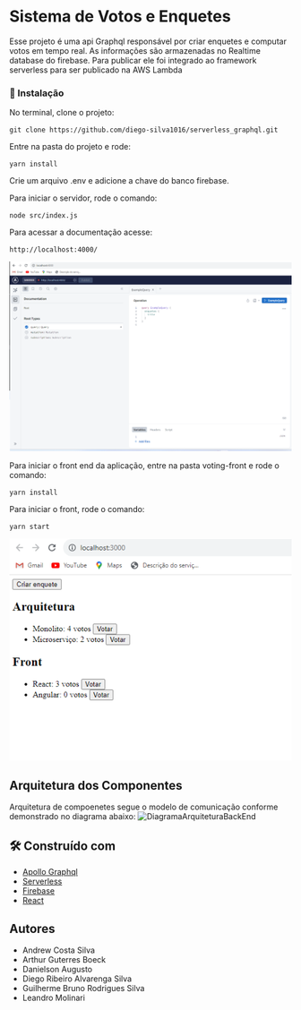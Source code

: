 # Sistema de Votos e Enquetes

Esse projeto é uma api Graphql responsável por criar enquetes e computar votos em tempo real. As informações são armazenadas no Realtime database do firebase. Para publicar ele foi integrado ao framework serverless para ser publicado na AWS Lambda

### 🔧 Instalação

No terminal, clone o projeto:

```
git clone https://github.com/diego-silva1016/serverless_graphql.git
```

Entre na pasta do projeto e rode:

```
yarn install
```

Crie um arquivo .env e adicione a chave do banco firebase.

Para iniciar o servidor, rode o comando:

```
node src/index.js
```

Para acessar a documentação acesse: 

```
http://localhost:4000/
```

![Alt text](image-1.png)

Para iniciar o front end da aplicação, entre na pasta voting-front e rode o comando:

```
yarn install
```

Para iniciar o front, rode o comando:

```
yarn start
```

![Alt text](image.png)

## Arquitetura dos Componentes

Arquitetura de compoenetes segue o modelo de comunicação conforme demonstrado no diagrama abaixo:
![DiagramaArquiteturaBackEnd](https://github.com/diego-silva1016/serverless_graphql/assets/10471827/4016e273-45eb-466f-9ffd-bc19bd42270e)


## 🛠️ Construído com

* [Apollo Graphql](https://www.apollographql.com/docs/apollo-server/)
* [Serverless](https://www.serverless.com/)
* [Firebase](https://firebase.google.com/?hl=pt)
* [React](https://react.dev/)

## Autores

* Andrew Costa Silva
* Arthur Guterres Boeck
* Danielson Augusto
* Diego Ribeiro Alvarenga Silva
* Guilherme Bruno Rodrigues Silva
* Leandro Molinari